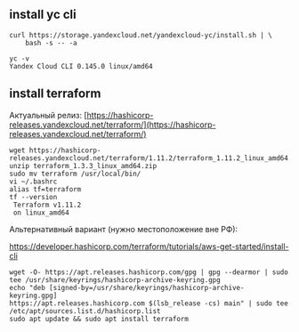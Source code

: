 ## install yc cli

```shell
curl https://storage.yandexcloud.net/yandexcloud-yc/install.sh | \
    bash -s -- -a
    
yc -v
Yandex Cloud CLI 0.145.0 linux/amd64
```

## install terraform

Актуальный релиз: [https://hashicorp-releases.yandexcloud.net/terraform/](https://hashicorp-releases.yandexcloud.net/terraform/)


```shell
wget https://hashicorp-releases.yandexcloud.net/terraform/1.11.2/terraform_1.11.2_linux_amd64.zip
unzip terraform_1.3.3_linux_amd64.zip
sudo mv terraform /usr/local/bin/
vi ~/.bashrc
alias tf=terraform
tf --version
 Terraform v1.11.2
 on linux_amd64
```

Альтернативный вариант (нужно местоположение вне РФ):

[https://developer.hashicorp.com/terraform/tutorials/aws-get-started/install-cli ](https://developer.hashicorp.com/terraform/tutorials/aws-get-started/install-cli)

```shell
wget -O- https://apt.releases.hashicorp.com/gpg | gpg --dearmor | sudo tee /usr/share/keyrings/hashicorp-archive-keyring.gpg
echo "deb [signed-by=/usr/share/keyrings/hashicorp-archive-keyring.gpg]
https://apt.releases.hashicorp.com $(lsb_release -cs) main" | sudo tee
/etc/apt/sources.list.d/hashicorp.list
sudo apt update && sudo apt install terraform
```